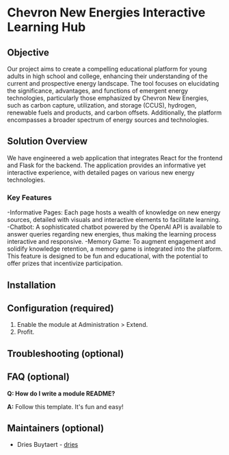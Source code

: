 # Chevron New Energies Interactive Learning Hub

## Objective

Our project aims to create a compelling educational platform for young adults in high school and college, enhancing their understanding of the current and prospective energy landscape. The tool focuses on elucidating the significance, advantages, and functions of emergent energy technologies, particularly those emphasized by Chevron New Energies, such as carbon capture, utilization, and storage (CCUS), hydrogen, renewable fuels and products, and carbon offsets. Additionally, the platform encompasses a broader spectrum of energy sources and technologies.


## Solution Overview

We have engineered a web application that integrates React for the frontend and Flask for the backend. The application provides an informative yet interactive experience, with detailed pages on various new energy technologies.


### Key Features

-Informative Pages: Each page hosts a wealth of knowledge on new energy sources, detailed with visuals and interactive elements to facilitate learning.
-Chatbot: A sophisticated chatbot powered by the OpenAI API is available to answer queries regarding new energies, thus making the learning process interactive and responsive.
-Memory Game: To augment engagement and solidify knowledge retention, a memory game is integrated into the platform. This feature is designed to be fun and educational, with the potential to offer prizes that incentivize participation.

## Installation





## Configuration (required)

1. Enable the module at Administration > Extend.
1. Profit.


## Troubleshooting (optional)


## FAQ (optional)

**Q: How do I write a module README?**

**A:** Follow this template. It's fun and easy!


## Maintainers (optional)

- Dries Buytaert - [dries](https://www.drupal.org/u/dries)
